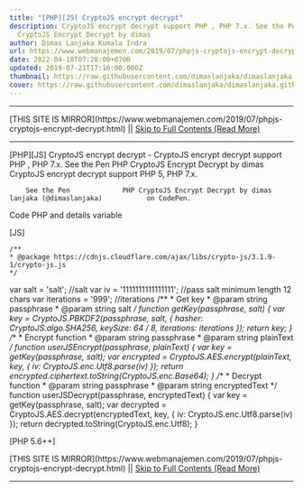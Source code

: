 ```yaml
---
title: "[PHP][JS] CryptoJS encrypt decrypt"
description: CryptoJS encrypt decrypt support PHP , PHP 7.x. See the Pen PHP
  CryptoJS Encrypt Decrypt by dimas
author: Dimas Lanjaka Kumala Indra
url: https://www.webmanajemen.com/2019/07/phpjs-cryptojs-encrypt-decrypt.html
date: 2022-04-18T07:28:00+0700
updated: 2019-07-21T17:16:00.000Z
thumbnail: https://raw.githubusercontent.com/dimaslanjaka/dimaslanjaka.github.io/master/assets/img/phpjs.png
cover: https://raw.githubusercontent.com/dimaslanjaka/dimaslanjaka.github.io/master/assets/img/phpjs.png
---
```


<hr/> [THIS SITE IS MIRROR](https://www.webmanajemen.com/2019/07/phpjs-cryptojs-encrypt-decrypt.html) || <a href="https://www.webmanajemen.com/2019/07/phpjs-cryptojs-encrypt-decrypt.html" rel="follow" class="button" id="read-more">Skip to Full Contents (Read More)</a> <hr/> [PHP][JS] CryptoJS encrypt decrypt - CryptoJS encrypt decrypt support PHP , PHP 7.x. See the Pen PHP CryptoJS Encrypt Decrypt by dimas CryptoJS encrypt decrypt support PHP 5, PHP 7.x.     
      
        See the Pen             PHP CryptoJS Encrypt Decrypt by dimas lanjaka (@dimaslanjaka)           on CodePen.      
          
    
  
  
Code PHP and details variable
  
[JS]
  

    /**
    * @package https://cdnjs.cloudflare.com/ajax/libs/crypto-js/3.1.9-1/crypto-js.js
    */
   var salt = 'salt'; //salt
   var iv = '1111111111111111'; //pass salt minimum length 12 chars
   var iterations = '999'; //iterations
   /**
    * Get key
    * @param string passphrase
    * @param string salt
    */
   function getKey(passphrase, salt) {
     var key = CryptoJS.PBKDF2(passphrase, salt, {
       hasher: CryptoJS.algo.SHA256,
       keySize: 64 / 8,
       iterations: iterations
     });
     return key;
   }
   /**
    * Encrypt function
    * @param string passphrase
    * @param string plainText
    */
   function userJSEncrypt(passphrase, plainText) {
     var key = getKey(passphrase, salt);
     var encrypted = CryptoJS.AES.encrypt(plainText, key, {
       iv: CryptoJS.enc.Utf8.parse(iv)
     });
     return encrypted.ciphertext.toString(CryptoJS.enc.Base64);
   }
   /**
    * Decrypt function
    * @param string passphrase
    * @param string encryptedText
    */
   function userJSDecrypt(passphrase, encryptedText) {
     var key = getKey(passphrase, salt);
     var decrypted = CryptoJS.AES.decrypt(encryptedText, key, {
       iv: CryptoJS.enc.Utf8.parse(iv)
     });
     return decrypted.toString(CryptoJS.enc.Utf8);
   }

  
[PHP 5.6++]
  

<?php
const SALT = 'salt'; //salt
const IV = '1111111111111111'; //pass salt minimum length 12 chars or it'll be show warning messages
const ITERATIONS = 999; //iterations
function userPHPEncrypt($passphrase, $plainText)
{  $key = \hash_pbkdf2("sha256", $passphrase, SALT, ITERATIONS, 64);
  $encryptedData = \openssl_encrypt($plainText, 'AES-256-CBC', \hex2bin($key), OPENSSL_RAW_DATA, IV);
  return \base64_encode($encryptedData);
}function userPHPDecrypt($passphrase, $encryptedTextBase64)
{  $encryptedText = \base64_decode($encryptedTextBase64);
  $key = \hash_pbkdf2("sha256", $passphrase, SALT, ITERATIONS, 64);
  $decryptedText = \openssl_decrypt($encryptedText, 'AES-256-CBC', \hex2bin($key), OPENSSL_RAW_DATA, IV);
  return $decryptedText;
}
   
    
Fix Problems
    How to fix openssl_encrypt() and       openssl_decrypt() errors  

Reference: Fix openssl encrypt decrypt [PHP] <hr/> [THIS SITE IS MIRROR](https://www.webmanajemen.com/2019/07/phpjs-cryptojs-encrypt-decrypt.html) || <a href="https://www.webmanajemen.com/2019/07/phpjs-cryptojs-encrypt-decrypt.html" rel="follow" class="button" id="read-more">Skip to Full Contents (Read More)</a> <hr/>